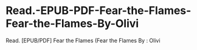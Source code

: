 # Read.-EPUB-PDF-Fear-the-Flames-Fear-the-Flames-By-Olivi
Read. [EPUB/PDF] Fear the Flames (Fear the Flames By : Olivi
